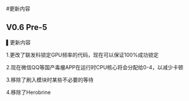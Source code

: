#更新内容
## V0.6 Pre-5
▌更新内容

1.更改了联发科锁定GPU频率的代码，现在可以保证100%成功锁定

2.现在微信QQ等国产毒瘤APP在运行时CPU核心将会分配给0-4，以减少卡顿

3.移除了刷入模块时某些不必要的等待

4.移除了Herobrine

